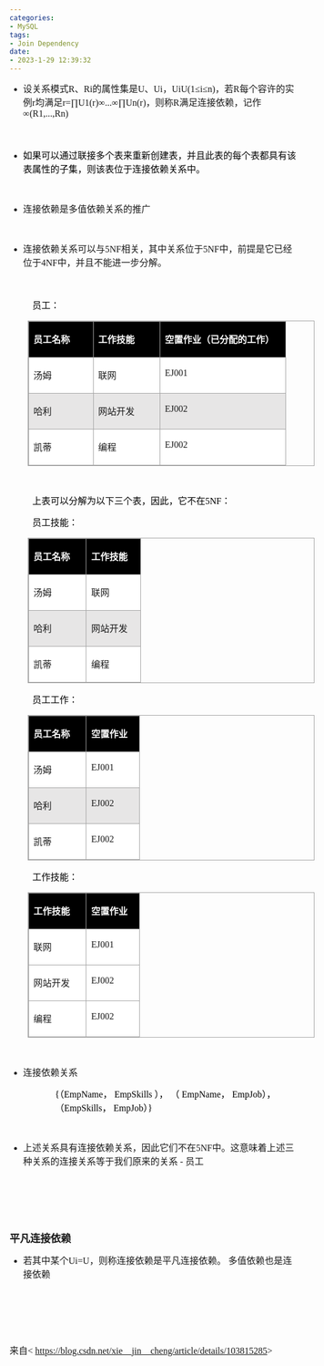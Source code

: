 ```yaml
---
categories:
- MySQL
tags:
- Join Dependency
date:
- 2023-1-29 12:39:32
---
```


<ul style="list-style-type:disc">
    <li><span style="font-size:12.0pt"><span style="font-family:&quot;Microsoft YaHei UI&quot;">设关系模式</span></span><span
            style="font-size:12.0pt"><span style="font-family:&quot;Comic Sans MS&quot;">R</span></span><span
            style="font-size:12.0pt"><span style="font-family:&quot;Microsoft YaHei UI&quot;">、</span></span><span
            style="font-size:12.0pt"><span style="font-family:&quot;Comic Sans MS&quot;">Ri</span></span><span
            style="font-size:12.0pt"><span style="font-family:&quot;Microsoft YaHei UI&quot;">的属性集是</span></span><span
            style="font-size:12.0pt"><span style="font-family:&quot;Comic Sans MS&quot;">U</span></span><span
            style="font-size:12.0pt"><span style="font-family:&quot;Microsoft YaHei UI&quot;">、</span></span><span
            style="font-size:12.0pt"><span style="font-family:&quot;Comic Sans MS&quot;">Ui</span></span><span
            style="font-size:12.0pt"><span style="font-family:&quot;Microsoft YaHei UI&quot;">，</span></span><span
            style="font-size:12.0pt"><span style="font-family:&quot;Comic Sans MS&quot;">UiU(1≤i≤n)</span></span><span
            style="font-size:12.0pt"><span style="font-family:&quot;Microsoft YaHei UI&quot;">，若</span></span><span
            style="font-size:12.0pt"><span style="font-family:&quot;Comic Sans MS&quot;">R</span></span><span
            style="font-size:12.0pt"><span style="font-family:&quot;Microsoft YaHei UI&quot;">每个容许的实例</span></span><span
            style="font-size:12.0pt"><span style="font-family:&quot;Comic Sans MS&quot;">r</span></span><span
            style="font-size:12.0pt"><span style="font-family:&quot;Microsoft YaHei UI&quot;">均满足</span></span><span
            style="font-size:12.0pt"><span
                style="font-family:&quot;Comic Sans MS&quot;">r=∏U1(r)∞...∞∏Un(r)</span></span><span
            style="font-size:12.0pt"><span style="font-family:&quot;Microsoft YaHei UI&quot;">，则称</span></span><span
            style="font-size:12.0pt"><span style="font-family:&quot;Comic Sans MS&quot;">R</span></span><span
            style="font-size:12.0pt"><span
                style="font-family:&quot;Microsoft YaHei UI&quot;">满足连接依赖，记作</span></span><span
            style="font-size:12.0pt"><span style="font-family:&quot;Comic Sans MS&quot;">∞(R1,...,Rn)</span></span></li>
</ul>
<p><span style="font-size:15.0pt"><span style="font-family:Arial">&nbsp;</span></span></p>
<ul style="list-style-type:disc">
    <li><span style="font-size:12.0pt"><span style="font-family:&quot;Microsoft YaHei&quot;"><span
                    style="color:black">如果可以通过联接多个表来重新创建表，并且此表的每个表都具有该表属性的子集，则该表位于</span></span></span><span
            style="font-size:12.0pt"><span style="font-family:&quot;Microsoft YaHei UI&quot;"><span
                    style="color:black">连接依赖</span></span></span><span style="font-size:12.0pt"><span
                style="font-family:&quot;Microsoft YaHei&quot;"><span style="color:black">关系中。</span></span></span></li>
</ul>
<p><span style="font-size:12.0pt"><span style="font-family:&quot;Microsoft YaHei&quot;"><span
                style="color:black">&nbsp;</span></span></span></p>
<ul style="list-style-type:disc">
    <li><span style="font-size:12.0pt"><span
                style="font-family:&quot;Microsoft YaHei&quot;">连接依赖是多值依赖关系的推广</span></span></li>
</ul>
<p><span style="font-size:12.0pt"><span style="font-family:&quot;Microsoft YaHei&quot;"><span
                style="color:black">&nbsp;</span></span></span></p>
<ul style="list-style-type:disc">
    <li><span style="font-size:12.0pt"><span
                style="font-family:&quot;Microsoft YaHei UI&quot;">连接依赖关系可以与</span></span><span
            style="font-size:12.0pt"><span style="font-family:&quot;Comic Sans MS&quot;">5NF</span></span><span
            style="font-size:12.0pt"><span
                style="font-family:&quot;Microsoft YaHei UI&quot;">相关，其中关系位于</span></span><span
            style="font-size:12.0pt"><span style="font-family:&quot;Comic Sans MS&quot;">5NF</span></span><span
            style="font-size:12.0pt"><span
                style="font-family:&quot;Microsoft YaHei UI&quot;">中，前提是它已经位于</span></span><span
            style="font-size:12.0pt"><span style="font-family:&quot;Comic Sans MS&quot;">4NF</span></span><span
            style="font-size:12.0pt"><span style="font-family:&quot;Microsoft YaHei UI&quot;">中，并且不能进一步分解。</span></span>
    </li>
</ul>
<p><span style="font-size:15.0pt"><span style="font-family:&quot;Microsoft YaHei&quot;">&nbsp;</span></span></p>
<p style="margin-left: 40px;"><span style="font-size:12.0pt"><span
            style="font-family:&quot;Microsoft YaHei UI&quot;"><span style="color:black">员工：</span></span></span></p>
<table summary="" cellspacing="0"
    style="border-collapse:collapse; border-color:#a3a3a3; border-style:solid; border-width:1px; margin-left:32px"
    class=" cke_show_border">
    <tbody>
        <tr>
            <td
                style="background-color:black; border-bottom:1px solid #a3a3a3; border-left:1px solid #a3a3a3; border-right:1px solid #a3a3a3; border-top:1px solid #a3a3a3; vertical-align:top; width:1.009in">
                <p><span style="font-size:12.0pt"><span style="font-family:&quot;Microsoft YaHei UI&quot;"><span
                                style="color:white"><strong>员工名称</strong></span></span></span></p>
            </td>
            <td
                style="background-color:black; border-bottom:1px solid #a3a3a3; border-left:1px solid #a3a3a3; border-right:1px solid #a3a3a3; border-top:1px solid #a3a3a3; vertical-align:top; width:1.0423in">
                <p><span style="font-size:12.0pt"><span style="font-family:&quot;Microsoft YaHei UI&quot;"><span
                                style="color:white"><strong>工作技能</strong></span></span></span></p>
            </td>
            <td
                style="background-color:black; border-bottom:1px solid #a3a3a3; border-left:1px solid #a3a3a3; border-right:1px solid #a3a3a3; border-top:1px solid #a3a3a3; vertical-align:top; width:2.1298in">
                <p><span style="font-size:12.0pt"><span style="font-family:&quot;Microsoft YaHei UI&quot;"><span
                                style="color:white"><strong>空置作业（已分配的工作）</strong></span></span></span></p>
            </td>
        </tr>
        <tr>
            <td
                style="background-color:white; border-bottom:1px solid #a3a3a3; border-left:1px solid #a3a3a3; border-right:1px solid #a3a3a3; border-top:1px solid #a3a3a3; vertical-align:top; width:1.009in">
                <p><span style="font-size:12.0pt"><span
                            style="font-family:&quot;Microsoft YaHei UI&quot;">汤姆</span></span></p>
            </td>
            <td
                style="background-color:white; border-bottom:1px solid #a3a3a3; border-left:1px solid #a3a3a3; border-right:1px solid #a3a3a3; border-top:1px solid #a3a3a3; vertical-align:top; width:1.0423in">
                <p><span style="font-size:12.0pt"><span
                            style="font-family:&quot;Microsoft YaHei UI&quot;">联网</span></span></p>
            </td>
            <td
                style="background-color:white; border-bottom:1px solid #a3a3a3; border-left:1px solid #a3a3a3; border-right:1px solid #a3a3a3; border-top:1px solid #a3a3a3; vertical-align:top; width:1.9972in">
                <p><span style="font-size:12.0pt"><span
                            style="font-family:&quot;Comic Sans MS&quot;">EJ001</span></span></p>
            </td>
        </tr>
        <tr>
            <td
                style="background-color:#e7e6e6; border-bottom:1px solid #a3a3a3; border-left:1px solid #a3a3a3; border-right:1px solid #a3a3a3; border-top:1px solid #a3a3a3; vertical-align:top; width:1.009in">
                <p><span style="font-size:12.0pt"><span
                            style="font-family:&quot;Microsoft YaHei UI&quot;">哈利</span></span></p>
            </td>
            <td
                style="background-color:#e7e6e6; border-bottom:1px solid #a3a3a3; border-left:1px solid #a3a3a3; border-right:1px solid #a3a3a3; border-top:1px solid #a3a3a3; vertical-align:top; width:1.0423in">
                <p><span style="font-size:12.0pt"><span
                            style="font-family:&quot;Microsoft YaHei UI&quot;">网站开发</span></span></p>
            </td>
            <td
                style="background-color:#e7e6e6; border-bottom:1px solid #a3a3a3; border-left:1px solid #a3a3a3; border-right:1px solid #a3a3a3; border-top:1px solid #a3a3a3; vertical-align:top; width:1.9972in">
                <p><span style="font-size:12.0pt"><span
                            style="font-family:&quot;Comic Sans MS&quot;">EJ002</span></span></p>
            </td>
        </tr>
        <tr>
            <td
                style="background-color:white; border-bottom:1px solid #a3a3a3; border-left:1px solid #a3a3a3; border-right:1px solid #a3a3a3; border-top:1px solid #a3a3a3; vertical-align:top; width:1.009in">
                <p><span style="font-size:12.0pt"><span
                            style="font-family:&quot;Microsoft YaHei UI&quot;">凯蒂</span></span></p>
            </td>
            <td
                style="background-color:white; border-bottom:1px solid #a3a3a3; border-left:1px solid #a3a3a3; border-right:1px solid #a3a3a3; border-top:1px solid #a3a3a3; vertical-align:top; width:1.0423in">
                <p><span style="font-size:12.0pt"><span
                            style="font-family:&quot;Microsoft YaHei UI&quot;">编程</span></span></p>
            </td>
            <td
                style="background-color:white; border-bottom:1px solid #a3a3a3; border-left:1px solid #a3a3a3; border-right:1px solid #a3a3a3; border-top:1px solid #a3a3a3; vertical-align:top; width:1.9972in">
                <p><span style="font-size:12.0pt"><span
                            style="font-family:&quot;Comic Sans MS&quot;">EJ002</span></span></p>
            </td>
        </tr>
    </tbody>
</table>
<p><span style="font-size:12.0pt"><span style="font-family:&quot;Comic Sans MS&quot;"><span
                style="color:black">&nbsp;</span></span></span></p>
<p style="margin-left: 40px;"><span style="font-size:12.0pt"><span style="color:black"><span
                style="font-family:&quot;Microsoft YaHei UI&quot;">上表可以分解为以下三个表，因此，它不在</span><span
                style="font-family:&quot;Comic Sans MS&quot;">5NF</span><span
                style="font-family:&quot;Microsoft YaHei UI&quot;">：</span></span></span></p>
<p style="margin-left: 40px;"><span style="font-size:12.0pt"><span
            style="font-family:&quot;Microsoft YaHei UI&quot;"><span style="color:black">员工技能：</span></span></span></p>
<table summary="" cellspacing="0"
    style="border-collapse:collapse; border-color:#a3a3a3; border-style:solid; border-width:1px; margin-left:32px"
    class=" cke_show_border">
    <tbody>
        <tr>
            <td
                style="background-color:black; border-bottom:1px solid #a3a3a3; border-left:1px solid #a3a3a3; border-right:1px solid #a3a3a3; border-top:1px solid #a3a3a3; vertical-align:top; width:.8798in">
                <p><span style="font-size:12.0pt"><span style="font-family:&quot;Microsoft YaHei UI&quot;"><span
                                style="color:white"><strong>员工名称</strong></span></span></span></p>
            </td>
            <td
                style="background-color:black; border-bottom:1px solid #a3a3a3; border-left:1px solid #a3a3a3; border-right:1px solid #a3a3a3; border-top:1px solid #a3a3a3; vertical-align:top; width:.7972in">
                <p><span style="font-size:12.0pt"><span style="font-family:&quot;Microsoft YaHei UI&quot;"><span
                                style="color:white"><strong>工作技能</strong></span></span></span></p>
            </td>
        </tr>
        <tr>
            <td
                style="background-color:white; border-bottom:1px solid #a3a3a3; border-left:1px solid #a3a3a3; border-right:1px solid #a3a3a3; border-top:1px solid #a3a3a3; vertical-align:top; width:.8604in">
                <p><span style="font-size:12.0pt"><span
                            style="font-family:&quot;Microsoft YaHei UI&quot;">汤姆</span></span></p>
            </td>
            <td
                style="background-color:white; border-bottom:1px solid #a3a3a3; border-left:1px solid #a3a3a3; border-right:1px solid #a3a3a3; border-top:1px solid #a3a3a3; vertical-align:top; width:.7472in">
                <p><span style="font-size:12.0pt"><span
                            style="font-family:&quot;Microsoft YaHei UI&quot;">联网</span></span></p>
            </td>
        </tr>
        <tr>
            <td
                style="background-color:#e7e6e6; border-bottom:1px solid #a3a3a3; border-left:1px solid #a3a3a3; border-right:1px solid #a3a3a3; border-top:1px solid #a3a3a3; vertical-align:top; width:.8604in">
                <p><span style="font-size:12.0pt"><span
                            style="font-family:&quot;Microsoft YaHei UI&quot;">哈利</span></span></p>
            </td>
            <td
                style="background-color:#e7e6e6; border-bottom:1px solid #a3a3a3; border-left:1px solid #a3a3a3; border-right:1px solid #a3a3a3; border-top:1px solid #a3a3a3; vertical-align:top; width:.8166in">
                <p><span style="font-size:12.0pt"><span
                            style="font-family:&quot;Microsoft YaHei UI&quot;">网站开发</span></span></p>
            </td>
        </tr>
        <tr>
            <td
                style="background-color:white; border-bottom:1px solid #a3a3a3; border-left:1px solid #a3a3a3; border-right:1px solid #a3a3a3; border-top:1px solid #a3a3a3; vertical-align:top; width:.8604in">
                <p><span style="font-size:12.0pt"><span
                            style="font-family:&quot;Microsoft YaHei UI&quot;">凯蒂</span></span></p>
            </td>
            <td
                style="background-color:white; border-bottom:1px solid #a3a3a3; border-left:1px solid #a3a3a3; border-right:1px solid #a3a3a3; border-top:1px solid #a3a3a3; vertical-align:top; width:.7472in">
                <p><span style="font-size:12.0pt"><span
                            style="font-family:&quot;Microsoft YaHei UI&quot;">编程</span></span></p>
            </td>
        </tr>
    </tbody>
</table>
<p style="margin-left: 40px;"><span style="font-size:12.0pt"><span
            style="font-family:&quot;Microsoft YaHei UI&quot;"><span style="color:black">员工工作：</span></span></span></p>
<table summary="" cellspacing="0"
    style="border-collapse:collapse; border-color:#a3a3a3; border-style:solid; border-width:1px; margin-left:32px"
    class=" cke_show_border">
    <tbody>
        <tr>
            <td
                style="background-color:black; border-bottom:1px solid #a3a3a3; border-left:1px solid #a3a3a3; border-right:1px solid #a3a3a3; border-top:1px solid #a3a3a3; vertical-align:top; width:.8798in">
                <p><span style="font-size:12.0pt"><span style="font-family:&quot;Microsoft YaHei UI&quot;"><span
                                style="color:white"><strong>员工名称</strong></span></span></span></p>
            </td>
            <td
                style="background-color:black; border-bottom:1px solid #a3a3a3; border-left:1px solid #a3a3a3; border-right:1px solid #a3a3a3; border-top:1px solid #a3a3a3; vertical-align:top; width:.7972in">
                <p><span style="font-size:12.0pt"><span style="font-family:&quot;Microsoft YaHei UI&quot;"><span
                                style="color:white"><strong>空置作业</strong></span></span></span></p>
            </td>
        </tr>
        <tr>
            <td
                style="background-color:white; border-bottom:1px solid #a3a3a3; border-left:1px solid #a3a3a3; border-right:1px solid #a3a3a3; border-top:1px solid #a3a3a3; vertical-align:top; width:.8604in">
                <p><span style="font-size:12.0pt"><span
                            style="font-family:&quot;Microsoft YaHei UI&quot;">汤姆</span></span></p>
            </td>
            <td
                style="background-color:white; border-bottom:1px solid #a3a3a3; border-left:1px solid #a3a3a3; border-right:1px solid #a3a3a3; border-top:1px solid #a3a3a3; vertical-align:top; width:.7472in">
                <p><span style="font-size:12.0pt"><span
                            style="font-family:&quot;Comic Sans MS&quot;">EJ001</span></span></p>
            </td>
        </tr>
        <tr>
            <td
                style="background-color:#e7e6e6; border-bottom:1px solid #a3a3a3; border-left:1px solid #a3a3a3; border-right:1px solid #a3a3a3; border-top:1px solid #a3a3a3; vertical-align:top; width:.8604in">
                <p><span style="font-size:12.0pt"><span
                            style="font-family:&quot;Microsoft YaHei UI&quot;">哈利</span></span></p>
            </td>
            <td
                style="background-color:#e7e6e6; border-bottom:1px solid #a3a3a3; border-left:1px solid #a3a3a3; border-right:1px solid #a3a3a3; border-top:1px solid #a3a3a3; vertical-align:top; width:.7472in">
                <p><span style="font-size:12.0pt"><span
                            style="font-family:&quot;Comic Sans MS&quot;">EJ002</span></span></p>
            </td>
        </tr>
        <tr>
            <td
                style="background-color:white; border-bottom:1px solid #a3a3a3; border-left:1px solid #a3a3a3; border-right:1px solid #a3a3a3; border-top:1px solid #a3a3a3; vertical-align:top; width:.8604in">
                <p><span style="font-size:12.0pt"><span
                            style="font-family:&quot;Microsoft YaHei UI&quot;">凯蒂</span></span></p>
            </td>
            <td
                style="background-color:white; border-bottom:1px solid #a3a3a3; border-left:1px solid #a3a3a3; border-right:1px solid #a3a3a3; border-top:1px solid #a3a3a3; vertical-align:top; width:.7472in">
                <p><span style="font-size:12.0pt"><span
                            style="font-family:&quot;Comic Sans MS&quot;">EJ002</span></span></p>
            </td>
        </tr>
    </tbody>
</table>
<p style="margin-left: 40px;"><span style="font-size:12.0pt"><span
            style="font-family:&quot;Microsoft YaHei UI&quot;"><span style="color:black">工作技能：</span></span></span></p>
<table summary="" cellspacing="0"
    style="border-collapse:collapse; border-color:#a3a3a3; border-style:solid; border-width:1px; margin-left:32px"
    class=" cke_show_border">
    <tbody>
        <tr>
            <td
                style="background-color:black; border-bottom:1px solid #a3a3a3; border-left:1px solid #a3a3a3; border-right:1px solid #a3a3a3; border-top:1px solid #a3a3a3; vertical-align:top; width:.8798in">
                <p><span style="font-size:12.0pt"><span style="font-family:&quot;Microsoft YaHei UI&quot;"><span
                                style="color:white"><strong>工作技能</strong></span></span></span></p>
            </td>
            <td
                style="background-color:black; border-bottom:1px solid #a3a3a3; border-left:1px solid #a3a3a3; border-right:1px solid #a3a3a3; border-top:1px solid #a3a3a3; vertical-align:top; width:.7972in">
                <p><span style="font-size:12.0pt"><span style="font-family:&quot;Microsoft YaHei UI&quot;"><span
                                style="color:white"><strong>空置作业</strong></span></span></span></p>
            </td>
        </tr>
        <tr>
            <td
                style="background-color:white; border-bottom:1px solid #a3a3a3; border-left:1px solid #a3a3a3; border-right:1px solid #a3a3a3; border-top:1px solid #a3a3a3; vertical-align:top; width:.8604in">
                <p><span style="font-size:12.0pt"><span
                            style="font-family:&quot;Microsoft YaHei UI&quot;">联网</span></span></p>
            </td>
            <td
                style="background-color:white; border-bottom:1px solid #a3a3a3; border-left:1px solid #a3a3a3; border-right:1px solid #a3a3a3; border-top:1px solid #a3a3a3; vertical-align:top; width:.7472in">
                <p><span style="font-size:12.0pt"><span
                            style="font-family:&quot;Comic Sans MS&quot;">EJ001</span></span></p>
            </td>
        </tr>
        <tr>
            <td
                style="background-color:white; border-bottom:1px solid #a3a3a3; border-left:1px solid #a3a3a3; border-right:1px solid #a3a3a3; border-top:1px solid #a3a3a3; vertical-align:top; width:.8798in">
                <p><span style="font-size:12.0pt"><span
                            style="font-family:&quot;Microsoft YaHei UI&quot;">网站开发</span></span></p>
            </td>
            <td
                style="background-color:white; border-bottom:1px solid #a3a3a3; border-left:1px solid #a3a3a3; border-right:1px solid #a3a3a3; border-top:1px solid #a3a3a3; vertical-align:top; width:.7284in">
                <p><span style="font-size:12.0pt"><span
                            style="font-family:&quot;Comic Sans MS&quot;">EJ002</span></span></p>
            </td>
        </tr>
        <tr>
            <td
                style="background-color:white; border-bottom:1px solid #a3a3a3; border-left:1px solid #a3a3a3; border-right:1px solid #a3a3a3; border-top:1px solid #a3a3a3; vertical-align:top; width:.8604in">
                <p><span style="font-size:12.0pt"><span
                            style="font-family:&quot;Microsoft YaHei UI&quot;">编程</span></span></p>
            </td>
            <td
                style="background-color:white; border-bottom:1px solid #a3a3a3; border-left:1px solid #a3a3a3; border-right:1px solid #a3a3a3; border-top:1px solid #a3a3a3; vertical-align:top; width:.7472in">
                <p><span style="font-size:12.0pt"><span
                            style="font-family:&quot;Comic Sans MS&quot;">EJ002</span></span></p>
            </td>
        </tr>
    </tbody>
</table>
<p><span style="font-size:12.0pt"><span style="font-family:&quot;Microsoft YaHei UI&quot;"><span
                style="color:black">&nbsp;</span></span></span></p>
<ul style="list-style-type:disc">
    <li><span style="font-size:12.0pt"><span style="font-family:&quot;Microsoft YaHei UI&quot;">连接依赖关系 </span></span>
    </li>
</ul>
<p style="margin-left: 80px;"><span style="font-size:12.0pt"><span style="color:black"><span
                style="font-family:&quot;Comic Sans MS&quot;">{</span><span
                style="font-family:&quot;Microsoft YaHei UI&quot;">（</span><span
                style="font-family:&quot;Comic Sans MS&quot;">EmpName</span><span
                style="font-family:&quot;Microsoft YaHei UI&quot;">，</span><span
                style="font-family:&quot;Comic Sans MS&quot;"> EmpSkills </span><span
                style="font-family:&quot;Microsoft YaHei UI&quot;">）， （</span><span
                style="font-family:&quot;Comic Sans MS&quot;"> EmpName</span><span
                style="font-family:&quot;Microsoft YaHei UI&quot;">，</span><span
                style="font-family:&quot;Comic Sans MS&quot;"> EmpJob</span><span
                style="font-family:&quot;Microsoft YaHei UI&quot;">）， （</span><span
                style="font-family:&quot;Comic Sans MS&quot;">EmpSkills</span><span
                style="font-family:&quot;Microsoft YaHei UI&quot;">，</span><span
                style="font-family:&quot;Comic Sans MS&quot;"> EmpJob</span><span
                style="font-family:&quot;Microsoft YaHei UI&quot;">）</span><span
                style="font-family:&quot;Comic Sans MS&quot;">}</span></span></span></p>
<p><span style="font-size:12.0pt"><span style="font-family:&quot;Comic Sans MS&quot;"><span
                style="color:black">&nbsp;</span></span></span></p>
<ul style="list-style-type:disc">
    <li><span style="font-size:12.0pt"><span
                style="font-family:&quot;Microsoft YaHei UI&quot;">上述关系具有连接依赖关系，因此它们不在</span></span><span
            style="font-size:12.0pt"><span style="font-family:&quot;Comic Sans MS&quot;">5NF</span></span><span
            style="font-size:12.0pt"><span
                style="font-family:&quot;Microsoft YaHei UI&quot;">中。这意味着上述三种关系的连接关系等于我们原来的关系</span></span><span
            style="font-size:12.0pt"><span style="font-family:&quot;Comic Sans MS&quot;"> - </span></span><span
            style="font-size:12.0pt"><span style="font-family:&quot;Microsoft YaHei UI&quot;">员工</span></span></li>
</ul>
<p><span style="font-size:12.0pt"><span style="font-family:&quot;Comic Sans MS&quot;">&nbsp;</span></span></p>
<p><span style="font-size:12.0pt"><span style="font-family:&quot;Comic Sans MS&quot;">&nbsp;</span></span></p>
<p><span style="font-size:12.0pt"><span style="font-family:&quot;Comic Sans MS&quot;">&nbsp;</span></span></p>
<p><span style="font-size:13.5pt"><span
            style="font-family:&quot;Microsoft YaHei UI&quot;"><strong>平凡连接依赖</strong></span></span></p>
<ul style="list-style-type:disc">
    <li><span style="font-size:12.0pt"><span style="font-family:&quot;Microsoft YaHei UI&quot;">若其中某个</span></span><span
            style="font-size:12.0pt"><span style="font-family:&quot;Comic Sans MS&quot;">Ui=U</span></span><span
            style="font-size:12.0pt"><span style="font-family:&quot;Microsoft YaHei UI&quot;">，则称连接依赖是平凡连接依赖。
                多值依赖也是连接依赖</span></span></li>
</ul>
<p><span style="font-size:12.0pt"><span style="font-family:&quot;Microsoft YaHei UI&quot;">&nbsp;</span></span></p>
<p><span style="font-size:12.0pt"><span style="font-family:&quot;Microsoft YaHei UI&quot;">&nbsp;</span></span></p>
<p><span style="font-size:12.0pt"><span style="font-family:&quot;Microsoft YaHei UI&quot;">&nbsp;</span></span></p>
<p><span style="font-size:12.0pt"><span style="font-family:&quot;Microsoft YaHei UI&quot;">来自</span><span
            style="font-family:&quot;Comic Sans MS&quot;">&lt; </span><a
            data-cke-saved-href="https://blog.csdn.net/xie__jin__cheng/article/details/103815285"
            href="https://blog.csdn.net/xie__jin__cheng/article/details/103815285"><span
                style="font-family:&quot;Comic Sans MS&quot;">https://blog.csdn.net/xie__jin__cheng/article/details/103815285</span></a><span
            style="font-family:&quot;Comic Sans MS&quot;">&gt;</span></span></p>